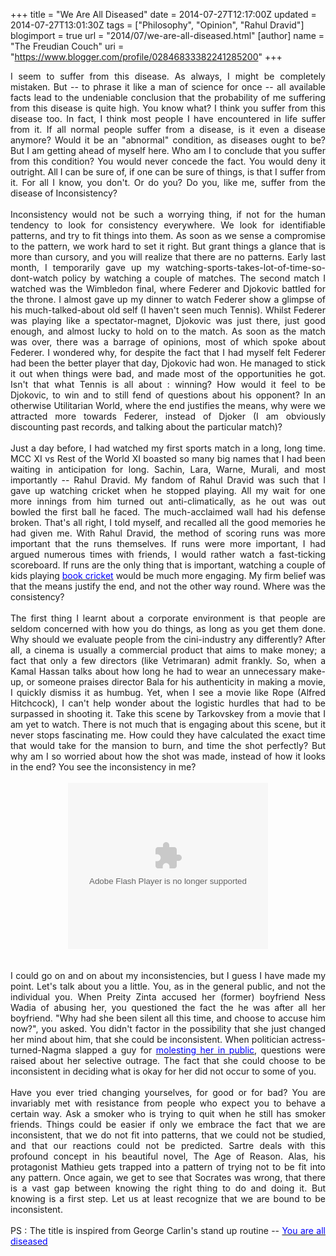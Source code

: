 +++
title = "We Are All Diseased"
date = 2014-07-27T12:17:00Z
updated = 2014-07-27T13:01:30Z
tags = ["Philosophy", "Opinion", "Rahul Dravid"]
blogimport = true 
url = "2014/07/we-are-all-diseased.html"
[author]
	name = "The Freudian Couch"
	uri = "https://www.blogger.com/profile/02846833382241285200"
+++

<div dir="ltr" style="text-align: left;" trbidi="on">
<div style="text-align: justify;">
I seem to suffer from this disease. As always, I might be completely mistaken. But -- to phrase it like a man of science for once -- all available facts lead to the undeniable conclusion that the probability of me suffering from this disease is quite high. You know what? I think you suffer from this disease too. In fact, I think most people I have encountered in life suffer from it. If all normal people suffer from a disease, is it even a disease anymore? Would it be an "abnormal" condition, as diseases ought to be? But I am getting ahead of myself here. Who am I to conclude that you suffer from this condition? You would never concede the fact. You would deny it outright. All I can be sure of, if one can be sure of things, is that I suffer from it. For all I know, you don't. Or do you? Do you, like me, suffer from the disease of Inconsistency?</div>
<div style="text-align: justify;">
<br /></div>
<div style="text-align: justify;">
Inconsistency would not be such a worrying thing, if not for the human tendency to look for consistency everywhere. We look for identifiable patterns, and try to fit things into them. As soon as we sense a compromise to the pattern, we work hard to set it right. But grant things a glance that is more than cursory, and you will realize that there are no patterns. Early last month, I temporarily gave up my watching-sports-takes-lot-of-time-so-dont-watch policy by watching a couple of matches. The second match I watched was the Wimbledon final, where Federer and Djokovic battled for the throne. I almost gave up my dinner to watch Federer show a glimpse of his much-talked-about old self (I haven't seen much Tennis). Whilst Federer was playing like a spectator-magnet, Djokovic was just there, just good enough, and almost lucky to hold on to the match. As soon as the match was over, there was a barrage of opinions, most of which spoke about Federer. I wondered why, for despite the fact that I had myself felt Federer had been the better player that day, Djokovic had won. He managed to stick it out when things were bad, and made most of the opportunities he got. Isn't that what Tennis is all about : winning? How would it feel to be Djokovic, to win and to still fend of questions about his opponent? In an otherwise Utilitarian World, where the end justifies the means, why were we attracted more towards Federer, instead of Djoker (I am obviously discounting past records, and talking about the particular match)?<br />
<br />
Just a day before, I had watched my first sports match in a long, long time. MCC XI vs Rest of the World XI boasted so many big names that I had been waiting in anticipation for long. Sachin, Lara, Warne, Murali, and most importantly -- Rahul Dravid. My fandom of Rahul Dravid was such that I gave up watching cricket when he stopped playing. All my wait for one more innings from him turned out anti-climatically, as he out was out bowled the first ball he faced. The much-acclaimed wall had his defense broken. That's all right, I told myself, and recalled all the good memories he had given me. With Rahul Dravid, the method of scoring runs was more important that the runs themselves. If runs were more important, I had argued numerous times with friends, I would rather watch a fast-ticking scoreboard. If runs are the only thing that is important, watching a couple of kids playing <a href="http://en.wikipedia.org/wiki/Forms_of_cricket#Book_cricket" target="_blank"><span style="color: blue;">book cricket</span></a> would be much more engaging. My firm belief was that the means justify the end, and not the other way round. Where was the consistency?<br />
<br />
The first thing I learnt about a corporate environment is that people are seldom concerned with how you do things, as long as you get them done. Why should we evaluate people from the cini-industry any differently? After all, a cinema is usually a commercial product that aims to make money; a fact that only a few directors (like Vetrimaran) admit frankly. So, when a Kamal Hassan talks about how long he had to wear an unnecessary make-up, or someone praises director Bala for his authenticity in making a movie, I quickly dismiss it as humbug. Yet, when I see a movie like Rope (Alfred Hitchcock), I can't help wonder about the logistic hurdles that had to be surpassed in shooting it. Take this scene by Tarkovskey from a movie that I am yet to watch. There is not much that is engaging about this scene, but it never stops fascinating me. How could they have calculated the exact time that would take for the mansion to burn, and time the shot perfectly? But why am I so worried about how the shot was made, instead of how it looks in the end? You see the inconsistency in me?<br />
<br />
<div class="separator" style="clear: both; text-align: center;">
<object class="BLOGGER-youtube-video" classid="clsid:D27CDB6E-AE6D-11cf-96B8-444553540000" codebase="http://download.macromedia.com/pub/shockwave/cabs/flash/swflash.cab#version=6,0,40,0" data-thumbnail-src="https://ytimg.googleusercontent.com/vi/Mr5cYiRPf3E/0.jpg" height="266" width="320"><param name="movie" value="https://youtube.googleapis.com/v/Mr5cYiRPf3E&source=uds" /><param name="bgcolor" value="#FFFFFF" /><param name="allowFullScreen" value="true" /><embed width="320" height="266"  src="https://youtube.googleapis.com/v/Mr5cYiRPf3E&source=uds" type="application/x-shockwave-flash" allowfullscreen="true"></embed></object></div>
<br />
<br />
I could go on and on about my inconsistencies, but I guess I have made my point. Let's talk about you a little. You, as in the general public, and not the individual you. When Preity Zinta accused her (former) boyfriend Ness Wadia of abusing her, you questioned the fact the he was after all her boyfriend. "Why had she been silent all this time, and choose to accuse him now?", you asked. You didn't factor in the possibility that she just changed her mind about him, that she could be inconsistent. When politician actress-turned-Nagma slapped a guy for <a href="https://in.news.yahoo.com/nagma-slaps-man-who-tried-to-grope-her--threatens-never-to-return-meerut-102214093.html" target="_blank"><span style="color: blue;">molesting her in public</span></a>, questions were raised about her selective outrage. The fact that she could choose to be inconsistent in deciding what is okay for her did not occur to some of you.<br />
<br />
Have you ever tried changing yourselves, for good or for bad? You are invariably met with resistance from people who expect you to behave a certain way. Ask a smoker who is trying to quit when he still has smoker friends. Things could be easier if only we embrace the fact that we are inconsistent, that we do not fit into patterns, that we could not be studied, and that our reactions could not be predicted. Sartre deals with this profound concept in his beautiful novel, The Age of Reason. Alas, his protagonist Mathieu gets trapped into a pattern of trying not to be fit into any pattern. Once again, we get to see that Socrates was wrong, that there is a vast gap between knowing the right thing to do and doing it. But knowing is a first step. Let us at least recognize that we are bound to be inconsistent.<br />
<br />
PS : The title is inspired from George Carlin's stand up routine -- <a href="http://www.youtube.com/watch?v=2KQqYWVEpQc" target="_blank"><span style="color: blue;">You are all diseased</span></a><br />
<br />
<br />
<br /></div>
</div>

